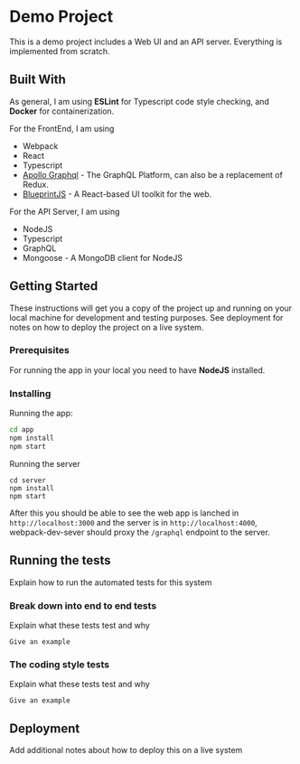 # Demo Project

This is a demo project includes a Web UI and an API server. Everything is implemented from scratch.

## Built With
As general, I am using **ESLint** for Typescript code style checking, and **Docker** for containerization.

For the FrontEnd, I am using

* Webpack
* React
* Typescript
* [Apollo Graphql](https://www.apollographql.com/) - The GraphQL Platform, can also be a replacement of Redux.
* [BlueprintJS](https://blueprintjs.com/) - A React-based UI toolkit for the web.

For the API Server, I am using

* NodeJS
* Typescript
* GraphQL
* Mongoose - A MongoDB client for NodeJS

## Getting Started

These instructions will get you a copy of the project up and running on your local machine for development and testing purposes. See deployment for notes on how to deploy the project on a live system.

### Prerequisites

For running the app in your local you need to have **NodeJS** installed.


### Installing

Running the app:
```bash
cd app
npm install
npm start
```

Running the server

```
cd server
npm install
npm start
```

After this you should be able to see the web app is lanched in `http://localhost:3000` and the server is in `http://localhost:4000`, webpack-dev-sever should proxy the `/graphql` endpoint to the server.

## Running the tests

Explain how to run the automated tests for this system

### Break down into end to end tests

Explain what these tests test and why

```
Give an example
```

### The coding style tests

Explain what these tests test and why

```
Give an example
```

## Deployment

Add additional notes about how to deploy this on a live system
